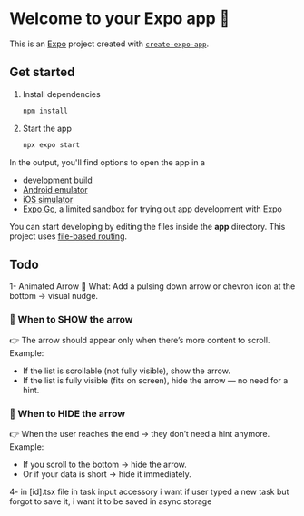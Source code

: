 # Welcome to your Expo app 👋

This is an [Expo](https://expo.dev) project created with [`create-expo-app`](https://www.npmjs.com/package/create-expo-app).

## Get started

1. Install dependencies

   ```bash
   npm install
   ```

2. Start the app

   ```bash
   npx expo start
   ```

In the output, you'll find options to open the app in a

- [development build](https://docs.expo.dev/develop/development-builds/introduction/)
- [Android emulator](https://docs.expo.dev/workflow/android-studio-emulator/)
- [iOS simulator](https://docs.expo.dev/workflow/ios-simulator/)
- [Expo Go](https://expo.dev/go), a limited sandbox for trying out app development with Expo

You can start developing by editing the files inside the **app** directory. This project uses [file-based routing](https://docs.expo.dev/router/introduction).

## Todo
1- Animated Arrow
👀 What:
Add a pulsing down arrow or chevron icon at the bottom → visual nudge.

### 📌 When to SHOW the arrow
👉 The arrow should appear only when there’s more content to scroll.
Example:
- If the list is scrollable (not fully visible), show the arrow.
- If the list is fully visible (fits on screen), hide the arrow — no need for a hint.

### 📌 When to HIDE the arrow
👉 When the user reaches the end → they don’t need a hint anymore.
Example:
- If you scroll to the bottom → hide the arrow.
- Or if your data is short → hide it immediately.


4- in [id].tsx file in task input accessory i want if user typed a new task but forgot to save it, i want it to be saved in async storage